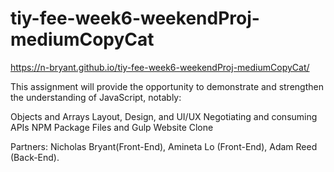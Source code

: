 # tiy-fee-week6-weekendProj-mediumCopyCat
https://n-bryant.github.io/tiy-fee-week6-weekendProj-mediumCopyCat/

This assignment will provide the opportunity to demonstrate and strengthen the understanding of JavaScript, notably:

Objects and Arrays
Layout, Design, and UI/UX
Negotiating and consuming APIs
NPM Package Files and Gulp
Website Clone

Partners: Nicholas Bryant(Front-End), Amineta Lo (Front-End), Adam Reed (Back-End).
